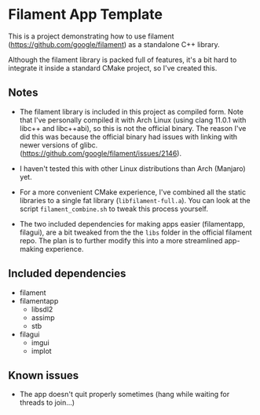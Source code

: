 # Filament App Template

This is a project demonstrating how to use filament (https://github.com/google/filament) as a standalone C++ library. 

Although the filament library is packed full of features, it's a bit hard to integrate it inside a standard CMake
project, so I've created this.

## Notes

- The filament library is included in this project as compiled form. Note that I've personally compiled it with Arch 
  Linux (using clang 11.0.1 with libc++ and libc++abi), so this is not the official binary. The reason I've did this 
  was because the official binary had issues with linking with newer versions of glibc.
  (https://github.com/google/filament/issues/2146).
  
- I haven't tested this with other Linux distributions than Arch (Manjaro) yet.

- For a more convenient CMake experience, I've combined all the static libraries to a single fat library
  (``libfilament-full.a``). You can look at the script ``filament_combine.sh`` to tweak this process yourself.
  
- The two included dependencies for making apps easier (filamentapp, filagui), are a bit tweaked from the the ``libs`` 
  folder in the official filament repo. The plan is to further modify this into a more streamlined app-making 
  experience. 
  
## Included dependencies

- filament
- filamentapp
  - libsdl2
  - assimp
  - stb
- filagui
  - imgui
  - implot

## Known issues

- The app doesn't quit properly sometimes (hang while waiting for threads to join...)